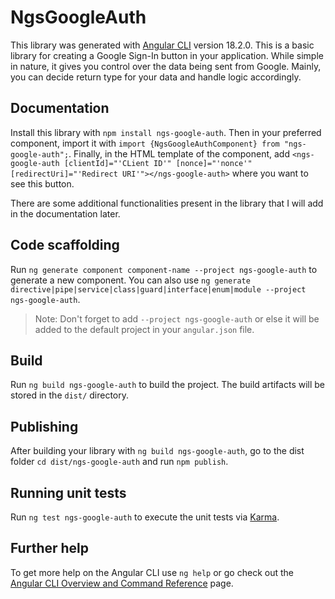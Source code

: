# NgsGoogleAuth

This library was generated with [Angular CLI](https://github.com/angular/angular-cli) version 18.2.0. This is a basic library for creating a Google Sign-In button in your application. While simple in nature, it gives you control over the data being sent from Google. Mainly, you can decide return type for your data and handle logic accordingly.

## Documentation
Install this library with `npm install ngs-google-auth`.
Then in your preferred component, import it with `import {NgsGoogleAuthComponent} from "ngs-google-auth";`.
Finally, in the HTML template of the component, add `<ngs-google-auth [clientId]="'CLient ID'" [nonce]="'nonce'" [redirectUri]="'Redirect URI'"></ngs-google-auth>` where you want to see this button.

There are some additional functionalities present in the library that I will add in the documentation later.

## Code scaffolding

Run `ng generate component component-name --project ngs-google-auth` to generate a new component. You can also use `ng generate directive|pipe|service|class|guard|interface|enum|module --project ngs-google-auth`.
> Note: Don't forget to add `--project ngs-google-auth` or else it will be added to the default project in your `angular.json` file. 

## Build

Run `ng build ngs-google-auth` to build the project. The build artifacts will be stored in the `dist/` directory.

## Publishing

After building your library with `ng build ngs-google-auth`, go to the dist folder `cd dist/ngs-google-auth` and run `npm publish`.

## Running unit tests

Run `ng test ngs-google-auth` to execute the unit tests via [Karma](https://karma-runner.github.io).

## Further help

To get more help on the Angular CLI use `ng help` or go check out the [Angular CLI Overview and Command Reference](https://angular.dev/tools/cli) page.
